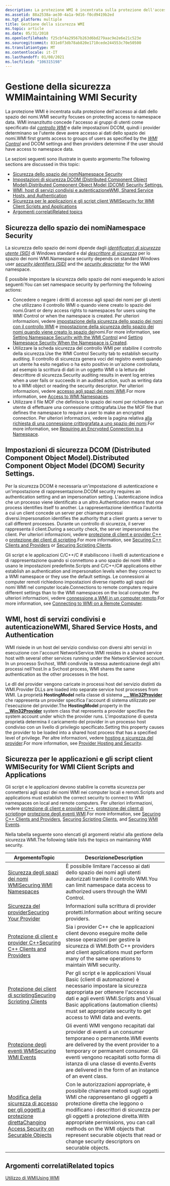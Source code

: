 ```yaml
---
description: La protezione WMI è incentrata sulla protezione dell'accesso ai dati dello spazio dei nomi. WMI innanzitutto concede l'accesso ai gruppi di utenti come specificato dal controllo WMI e dalle impostazioni DCOM, quindi i provider determinano se l'utente deve avere accesso ai dati dello spazio dei nomi.
ms.assetid: 88a2538a-ae30-4a1a-9d16-f0cd9419b2ed
ms.tgt_platform: multiple
title: Gestione della sicurezza WMI
ms.topic: article
ms.date: 05/31/2018
ms.openlocfilehash: f25cbf4a29567b263d6bd279aac9e2e6e21c523e
ms.sourcegitcommit: 831e8f3db78ab820e1710cede244553c70e50500
ms.translationtype: MT
ms.contentlocale: it-IT
ms.lasthandoff: 01/08/2021
ms.locfileid: "106315198"
---
```

# <a name="maintaining-wmi-security"></a><span data-ttu-id="4662d-104">Gestione della sicurezza WMI</span><span class="sxs-lookup"><span data-stu-id="4662d-104">Maintaining WMI Security</span></span>

<span data-ttu-id="4662d-105">La protezione WMI è incentrata sulla protezione dell'accesso ai dati dello spazio dei nomi.</span><span class="sxs-lookup"><span data-stu-id="4662d-105">WMI security focuses on protecting access to namespace data.</span></span> <span data-ttu-id="4662d-106">WMI innanzitutto concede l'accesso ai gruppi di utenti come specificato dal [*controllo WMI*](gloss-w.md) e dalle impostazioni DCOM, quindi i provider determinano se l'utente deve avere accesso ai dati dello spazio dei nomi.</span><span class="sxs-lookup"><span data-stu-id="4662d-106">WMI first grants access to groups of users as specified by the [*WMI Control*](gloss-w.md) and DCOM settings and then providers determine if the user should have access to namespace data.</span></span>

<span data-ttu-id="4662d-107">Le sezioni seguenti sono illustrate in questo argomento:</span><span class="sxs-lookup"><span data-stu-id="4662d-107">The following sections are discussed in this topic:</span></span>

-   [<span data-ttu-id="4662d-108">Sicurezza dello spazio dei nomi</span><span class="sxs-lookup"><span data-stu-id="4662d-108">Namespace Security</span></span>](#namespace-security)
-   [<span data-ttu-id="4662d-109">Impostazioni di sicurezza DCOM (Distributed Component Object Model).</span><span class="sxs-lookup"><span data-stu-id="4662d-109">Distributed Component Object Model (DCOM) Security Settings.</span></span>](#distributed-component-object-model-dcom-security-settings)
-   [<span data-ttu-id="4662d-110">WMI, host di servizi condivisi e autenticazione</span><span class="sxs-lookup"><span data-stu-id="4662d-110">WMI, Shared Service Hosts, and Authentication</span></span>](#wmi-shared-service-hosts-and-authentication)
-   [<span data-ttu-id="4662d-111">Sicurezza per le applicazioni e gli script client WMI</span><span class="sxs-lookup"><span data-stu-id="4662d-111">Security for WMI Client Scripts and Applications</span></span>](#security-for-wmi-client-scripts-and-applications)
-   [<span data-ttu-id="4662d-112">Argomenti correlati</span><span class="sxs-lookup"><span data-stu-id="4662d-112">Related topics</span></span>](#related-topics)

## <a name="namespace-security"></a><span data-ttu-id="4662d-113">Sicurezza dello spazio dei nomi</span><span class="sxs-lookup"><span data-stu-id="4662d-113">Namespace Security</span></span>

<span data-ttu-id="4662d-114">La sicurezza dello spazio dei nomi dipende dagli [*identificatori di sicurezza utente (SID)*](gloss-s.md) di Windows standard e dal [*descrittore di sicurezza*](gloss-s.md) per lo spazio dei nomi WMI.</span><span class="sxs-lookup"><span data-stu-id="4662d-114">Namespace security depends on standard Windows user [*security identifiers (SID)*](gloss-s.md) and the [*security descriptor*](gloss-s.md) for the WMI namespace.</span></span>

<span data-ttu-id="4662d-115">È possibile impostare la sicurezza dello spazio dei nomi eseguendo le azioni seguenti:</span><span class="sxs-lookup"><span data-stu-id="4662d-115">You can set namespace security by performing the following actions:</span></span>

-   <span data-ttu-id="4662d-116">Concedere o negare i diritti di accesso agli spazi dei nomi per gli utenti che utilizzano il controllo WMI o quando viene creato lo spazio dei nomi.</span><span class="sxs-lookup"><span data-stu-id="4662d-116">Grant or deny access rights to namespaces for users using the WMI Control or when the namespace is created.</span></span> <span data-ttu-id="4662d-117">Per ulteriori informazioni, vedere [impostazione della sicurezza dello spazio dei nomi con il controllo WMI](setting-namespace-security-with-the-wmi-control.md) e [impostazione della sicurezza dello spazio dei nomi quando viene creato lo spazio dei](setting-namespace-security-when-the-namespace-is-created.md)nomi.</span><span class="sxs-lookup"><span data-stu-id="4662d-117">For more information, see [Setting Namespace Security with the WMI Control](setting-namespace-security-with-the-wmi-control.md) and [Setting Namespace Security When the Namespace is Created](setting-namespace-security-when-the-namespace-is-created.md).</span></span>
-   <span data-ttu-id="4662d-118">Utilizzare la scheda sicurezza del controllo WMI per stabilire il controllo della sicurezza.</span><span class="sxs-lookup"><span data-stu-id="4662d-118">Use the WMI Control Security tab to establish security auditing.</span></span> <span data-ttu-id="4662d-119">Il controllo di sicurezza genera voci del registro eventi quando un utente ha esito negativo o ha esito positivo in un'azione controllata, ad esempio la scrittura di dati in un oggetto WMI o la lettura del descrittore di sicurezza.</span><span class="sxs-lookup"><span data-stu-id="4662d-119">Security auditing results in event log entries when a user fails or succeeds in an audited action, such as writing data to a WMI object or reading the security descriptor.</span></span> <span data-ttu-id="4662d-120">Per ulteriori informazioni, vedere [accesso agli spazi dei nomi WMI](access-to-wmi-namespaces.md).</span><span class="sxs-lookup"><span data-stu-id="4662d-120">For more information, see [Access to WMI Namespaces](access-to-wmi-namespaces.md).</span></span>
-   <span data-ttu-id="4662d-121">Utilizzare il file MOF che definisce lo spazio dei nomi per richiedere a un utente di effettuare una connessione crittografata.</span><span class="sxs-lookup"><span data-stu-id="4662d-121">Use the MOF file that defines the namespace to require a user to make an encrypted connection.</span></span> <span data-ttu-id="4662d-122">Per ulteriori informazioni, vedere la pagina relativa [alla richiesta di una connessione crittografata a uno spazio dei nomi](requiring-an-encrypted-connection-to-a-namespace.md).</span><span class="sxs-lookup"><span data-stu-id="4662d-122">For more information, see [Requiring an Encrypted Connection to a Namespace](requiring-an-encrypted-connection-to-a-namespace.md).</span></span>

## <a name="distributed-component-object-model-dcom-security-settings"></a><span data-ttu-id="4662d-123">Impostazioni di sicurezza DCOM (Distributed Component Object Model).</span><span class="sxs-lookup"><span data-stu-id="4662d-123">Distributed Component Object Model (DCOM) Security Settings.</span></span>

<span data-ttu-id="4662d-124">Per la sicurezza DCOM è necessaria un'impostazione di autenticazione e un'impostazione di rappresentazione.</span><span class="sxs-lookup"><span data-stu-id="4662d-124">DCOM security requires an authentication setting and an impersonation setting.</span></span> <span data-ttu-id="4662d-125">L'autenticazione indica che un processo viene identificato a un altro.</span><span class="sxs-lookup"><span data-stu-id="4662d-125">Authentication means that one process identifies itself to another.</span></span> <span data-ttu-id="4662d-126">La rappresentazione identifica l'autorità a cui un client concede un server per chiamare processi diversi.</span><span class="sxs-lookup"><span data-stu-id="4662d-126">Impersonation identifies the authority that a client grants a server to call different processes.</span></span> <span data-ttu-id="4662d-127">Durante un controllo di sicurezza, il server rappresenta il client.</span><span class="sxs-lookup"><span data-stu-id="4662d-127">During a security check, the server impersonates the client.</span></span> <span data-ttu-id="4662d-128">Per ulteriori informazioni, vedere [protezione di client e provider C++](securing-c---clients-and-providers.md) o [protezione dei client di scripting](securing-scripting-clients.md).</span><span class="sxs-lookup"><span data-stu-id="4662d-128">For more information, see [Securing C++ Clients and Providers](securing-c---clients-and-providers.md) or [Securing Scripting Clients](securing-scripting-clients.md).</span></span>

<span data-ttu-id="4662d-129">Gli script e le applicazioni C/C++/C # stabiliscono i livelli di autenticazione e di rappresentazione quando si connettono a uno spazio dei nomi WMI o usano le impostazioni predefinite.</span><span class="sxs-lookup"><span data-stu-id="4662d-129">Scripts and C/C++/C# applications either establish an authentication and impersonation levels when they connect to a WMI namespace or they use the default settings.</span></span> <span data-ttu-id="4662d-130">Le connessioni ai computer remoti richiedono impostazioni diverse rispetto agli spazi dei nomi WMI nel computer locale.</span><span class="sxs-lookup"><span data-stu-id="4662d-130">Connections to remote computers require different settings than to the WMI namespaces on the local computer.</span></span> <span data-ttu-id="4662d-131">Per ulteriori informazioni, vedere [connessione a WMI in un computer remoto](connecting-to-wmi-on-a-remote-computer.md).</span><span class="sxs-lookup"><span data-stu-id="4662d-131">For more information, see [Connecting to WMI on a Remote Computer](connecting-to-wmi-on-a-remote-computer.md).</span></span>

## <a name="wmi-shared-service-hosts-and-authentication"></a><span data-ttu-id="4662d-132">WMI, host di servizi condivisi e autenticazione</span><span class="sxs-lookup"><span data-stu-id="4662d-132">WMI, Shared Service Hosts, and Authentication</span></span>

<span data-ttu-id="4662d-133">WMI risiede in un host del servizio condiviso con diversi altri servizi in esecuzione con l'account NetworkService.</span><span class="sxs-lookup"><span data-stu-id="4662d-133">WMI resides in a shared service host with several other services running under the NetworkService account.</span></span> <span data-ttu-id="4662d-134">In un processo Svchost, WMI condivide la stessa autenticazione degli altri processi nell'host.</span><span class="sxs-lookup"><span data-stu-id="4662d-134">In a Svchost process, WMI shares the same authentication as the other processes in the host.</span></span>

<span data-ttu-id="4662d-135">Le dll del provider vengono caricate in processi host del servizio distinti da WMI.</span><span class="sxs-lookup"><span data-stu-id="4662d-135">Provider DLLs are loaded into separate service host processes from WMI.</span></span> <span data-ttu-id="4662d-136">La proprietà **HostingModel** nella classe di sistema [**\_ \_ Win32Provider**](--win32provider.md) che rappresenta un provider specifica l'account di sistema utilizzato per l'esecuzione del provider.</span><span class="sxs-lookup"><span data-stu-id="4662d-136">The **HostingModel** property in the [**\_\_Win32Provider**](--win32provider.md) system class that represents a provider specifies the system account under which the provider runs.</span></span> <span data-ttu-id="4662d-137">L'impostazione di questa proprietà determina il caricamento del provider in un processo host condiviso con un livello di privilegio specificato.</span><span class="sxs-lookup"><span data-stu-id="4662d-137">Setting this property causes the provider to be loaded into a shared host process that has a specified level of privilege.</span></span> <span data-ttu-id="4662d-138">Per altre informazioni, vedere [hosting e sicurezza del provider](provider-hosting-and-security.md).</span><span class="sxs-lookup"><span data-stu-id="4662d-138">For more information, see [Provider Hosting and Security](provider-hosting-and-security.md).</span></span>

## <a name="security-for-wmi-client-scripts-and-applications"></a><span data-ttu-id="4662d-139">Sicurezza per le applicazioni e gli script client WMI</span><span class="sxs-lookup"><span data-stu-id="4662d-139">Security for WMI Client Scripts and Applications</span></span>

<span data-ttu-id="4662d-140">Gli script e le applicazioni devono stabilire la corretta sicurezza per connettersi agli spazi dei nomi WMI nei computer locali e remoti.</span><span class="sxs-lookup"><span data-stu-id="4662d-140">Scripts and applications must establish the correct security to connect to WMI namespaces on local and remote computers.</span></span> <span data-ttu-id="4662d-141">Per ulteriori informazioni, vedere [protezione di client e provider C++](securing-c---clients-and-providers.md), [protezione dei client di scripting](securing-scripting-clients.md)e [protezione degli eventi WMI](securing-wmi-events.md).</span><span class="sxs-lookup"><span data-stu-id="4662d-141">For more information, see [Securing C++ Clients and Providers](securing-c---clients-and-providers.md), [Securing Scripting Clients](securing-scripting-clients.md), and [Securing WMI Events](securing-wmi-events.md).</span></span>

<span data-ttu-id="4662d-142">Nella tabella seguente sono elencati gli argomenti relativi alla gestione della sicurezza WMI.</span><span class="sxs-lookup"><span data-stu-id="4662d-142">The following table lists the topics on maintaining WMI security.</span></span>



| <span data-ttu-id="4662d-143">Argomento</span><span class="sxs-lookup"><span data-stu-id="4662d-143">Topic</span></span>                                                                                              | <span data-ttu-id="4662d-144">Descrizione</span><span class="sxs-lookup"><span data-stu-id="4662d-144">Description</span></span>                                                                                                                                                           |
|----------------------------------------------------------------------------------------------------|-----------------------------------------------------------------------------------------------------------------------------------------------------------------------|
| [<span data-ttu-id="4662d-145">Sicurezza degli spazi dei nomi WMI</span><span class="sxs-lookup"><span data-stu-id="4662d-145">Securing WMI Namespaces</span></span>](securing-wmi-namespaces.md)                                             | <span data-ttu-id="4662d-146">È possibile limitare l'accesso ai dati dello spazio dei nomi agli utenti autorizzati tramite il controllo WMI.</span><span class="sxs-lookup"><span data-stu-id="4662d-146">You can limit namespace data access to authorized users through the WMI Control.</span></span>                                                                                      |
| [<span data-ttu-id="4662d-147">Sicurezza del provider</span><span class="sxs-lookup"><span data-stu-id="4662d-147">Securing Your Provider</span></span>](securing-your-provider.md)                                               | <span data-ttu-id="4662d-148">Informazioni sulla scrittura di provider protetti.</span><span class="sxs-lookup"><span data-stu-id="4662d-148">Information about writing secure providers.</span></span>                                                                                                                           |
| [<span data-ttu-id="4662d-149">Protezione di client e provider C++</span><span class="sxs-lookup"><span data-stu-id="4662d-149">Securing C++ Clients and Providers</span></span>](securing-c---clients-and-providers.md)                       | <span data-ttu-id="4662d-150">Sia i provider C++ che le applicazioni client devono eseguire molte delle stesse operazioni per gestire la sicurezza di WMI.</span><span class="sxs-lookup"><span data-stu-id="4662d-150">Both C++ providers and client applications must perform many of the same operations to maintain WMI security.</span></span>                                                         |
| [<span data-ttu-id="4662d-151">Protezione dei client di scripting</span><span class="sxs-lookup"><span data-stu-id="4662d-151">Securing Scripting Clients</span></span>](securing-scripting-clients.md)                                       | <span data-ttu-id="4662d-152">Per gli script e le applicazioni Visual Basic (client di automazione) è necessario impostare la sicurezza appropriata per ottenere l'accesso ai dati e agli eventi WMI.</span><span class="sxs-lookup"><span data-stu-id="4662d-152">Scripts and Visual Basic applications (automation clients) must set appropriate security to get access to WMI data and events.</span></span>                                        |
| [<span data-ttu-id="4662d-153">Protezione degli eventi WMI</span><span class="sxs-lookup"><span data-stu-id="4662d-153">Securing WMI Events</span></span>](securing-wmi-events.md)                                                     | <span data-ttu-id="4662d-154">Gli eventi WMI vengono recapitati dal provider di eventi a un consumer temporaneo o permanente.</span><span class="sxs-lookup"><span data-stu-id="4662d-154">WMI events are delivered by the event provider to a temporary or permanent consumer.</span></span> <span data-ttu-id="4662d-155">Gli eventi vengono recapitati sotto forma di istanza di una classe di evento.</span><span class="sxs-lookup"><span data-stu-id="4662d-155">Events are delivered in the form of an instance of an event class.</span></span>               |
| [<span data-ttu-id="4662d-156">Modifica della sicurezza di accesso per gli oggetti a protezione diretta</span><span class="sxs-lookup"><span data-stu-id="4662d-156">Changing Access Security on Securable Objects</span></span>](changing-access-security-on-securable-objects.md) | <span data-ttu-id="4662d-157">Con le autorizzazioni appropriate, è possibile chiamare metodi sugli oggetti WMI che rappresentano gli oggetti a protezione diretta che leggono o modificano i descrittori di sicurezza per gli oggetti a protezione diretta.</span><span class="sxs-lookup"><span data-stu-id="4662d-157">With appropriate permissions, you can call methods on the WMI objects that represent securable objects that read or change security descriptors on securable objects.</span></span> |



 

## <a name="related-topics"></a><span data-ttu-id="4662d-158">Argomenti correlati</span><span class="sxs-lookup"><span data-stu-id="4662d-158">Related topics</span></span>

<dl> <dt>

[<span data-ttu-id="4662d-159">Utilizzo di WMI</span><span class="sxs-lookup"><span data-stu-id="4662d-159">Using WMI</span></span>](using-wmi.md)
</dt> </dl>

 

 



